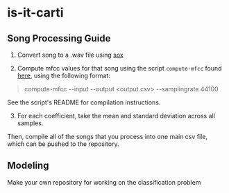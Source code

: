 # is-it-carti

## Song Processing Guide

1. Convert song to a .wav file using [sox](http://sox.sourceforge.net/)

2. Compute mfcc values for that song using the script `compute-mfcc` found [here]("https://github.com/dspavankumar/compute-mfcc"), using the following format:

> compute-mfcc --input <song> --output <output.csv> --samplingrate 44100

See the script's README for compilation instructions.

3. For each coefficient, take the mean and standard deviation across all samples.

Then, compile all of the songs that you process into one main csv file, which can be pushed to the repository.

## Modeling

Make your own repository for working on the classification problem
